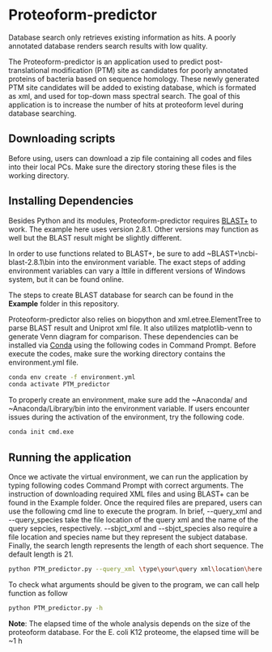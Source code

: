 # Proteoform-predictor

Database search only retrieves existing information as hits. A poorly annotated database renders search results with low quality.

The Proteoform-predictor is an application used to predict post-translational modification (PTM) site as candidates for poorly annotated proteins of bacteria based on sequence homology. These newly generated PTM site candidates will be added to existing database, which is formated as xml, and used for top-down mass spectral search. The goal of this application is to increase the number of hits at proteoform level during database searching. 

## Downloading scripts

Before using, users can download a zip file containing all codes and files into their local PCs. Make sure the directory storing these files is the working directory. 

## Installing Dependencies
Besides Python and its modules, Proteoform-predictor requires [BLAST+](https://ftp.ncbi.nlm.nih.gov/blast/executables/blast+/2.8.1/) to work. The example here uses version 2.8.1. Other versions may function as well but the BLAST result might be slightly different. 

In order to use functions related to BLAST+, be sure to add ~BLAST+\ncbi-blast-2.8.1\bin into the environment variable. The exact steps of adding environment variables can vary a lttile in different versions of Windows system, but it can be found online.

The steps to create BLAST database for search can be found in the **Example** folder in this repository.

Proteoform-predictor also relies on biopython and xml.etree.ElementTree to parse BLAST result and Uniprot xml file. It also utilizes matplotlib-venn to generate Venn diagram for comparison. These dependencies can be installed via [Conda](https://conda.io/projects/conda/en/latest/user-guide/install/windows.html) using the following codes in Command Prompt. Before execute the codes, make sure the working directory contains the environment.yml file.
``` bash
conda env create -f environment.yml
conda activate PTM_predictor
```
To properly create an environment, make sure add the ~Anaconda/ and ~Anaconda/Library/bin into the environment variable. If users encounter issues during the activation of the environment, try the following code.
``` bash
conda init cmd.exe
```

## Running the application

Once we activate the virtual environment, we can run the application by typing following codes Command Prompt with correct arguments. The instruction of downloading required XML files and using BLAST+ can be found in the Example folder. Once the required files are prepared, users can use the following cmd line to execute the program. In brief, --query_xml and --query_species take the file location of the query xml and the name of the query sepcies, respectively. --sbjct_xml and --sbjct_species also require a file location and species name but they represent the subject database. Finally, the search length represents the length of each short sequence. The default length is 21.

```bash
python PTM_predictor.py --query_xml \type\your\query xml\location\here --query_species [species name (e.g. Ecoli_K12)]  --sbjct_xml \type\your\subject xml\location\here --sbjct_species [species name (e.g. Ecoli_B)] --sl [length of short sequence]
```
To check what arguments should be given to the program, we can call help function as follow

```bash
python PTM_predictor.py -h
```

**Note**: The elapsed time of the whole analysis depends on the size of the proteoform database. For the E. coli K12 proteome, the elapsed time will be ~1 h


